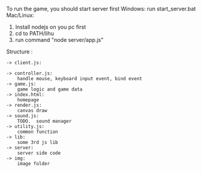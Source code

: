 To run the game, you should start server first
Windows:
run start_server.bat  
Mac/Linux:
1. Install nodejs on you pc first
2. cd to PATH/lihu
3. run command "node server/app.js"

Structure :
	
	-> client.js:

	-> controller.js:
		handle mouse, keyboard input event, bind event
	-> game.js:
		game logic and game data
	-> index.html:
		homepage
	-> render.js:
		canvas draw
	-> sound.js:
		TODO.  sound manager
	-> utility.js:
		common function
	-> lib:
		some 3rd js lib
	-> server:
		server side code
	-> img:
		image folder


